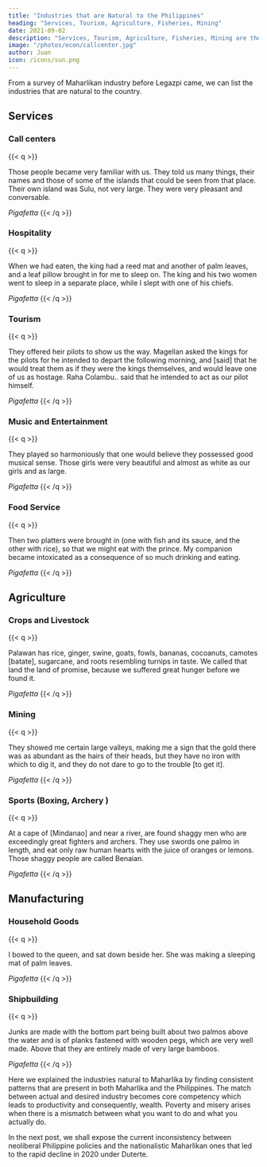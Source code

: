 ```yaml
---
title: "Industries that are Natural to the Philippines"
heading: "Services, Tourism, Agriculture, Fisheries, Mining"
date: 2021-09-02
description: "Services, Tourism, Agriculture, Fisheries, Mining are the natural industries of Maharlika and the Philippines"
image: "/photos/econ/callcenter.jpg"
author: Juan
icon: /icons/sun.png
---
```



From a survey of Maharlikan industry before Legazpi came, we can list the industries that are natural to the country.

## Services 

### Call centers

{{< q >}}
<p>Those people became very familiar with us. They told us many things, their names and those of some of the islands that could be seen from that place. Their own island was Sulu, not very large. They were very pleasant and conversable.</p>
<cite>Pigafetta</cite>
{{< /q >}}


### Hospitality 

{{< q >}}
<p>When we had eaten, the king had a reed mat and another of palm leaves, and a leaf pillow brought in for me to sleep on. The king and his two women went to sleep in a separate place, while I slept with one of his chiefs.</p>
<cite>Pigafetta</cite>
{{< /q >}}


### Tourism

{{< q >}}
<p>They offered heir pilots to show us the way. Magellan asked the kings for the pilots for he intended to depart the following morning, and [said] that he would treat them as if they were the kings themselves, and would leave one of us as hostage. Raha Colambu.. said that he intended to act as our pilot himself.</p>
<cite>Pigafetta</cite>
{{< /q >}}


### Music and Entertainment

{{< q >}}
<p>They played so harmoniously that one would believe they possessed good musical sense. Those girls were very beautiful and almost as white as our girls and as large.</p>
<cite>Pigafetta</cite>
{{< /q >}}


### Food Service 

{{< q >}}
<p>Then two platters were brought in (one with fish and its sauce, and the other with rice), so that we might eat with the prince. My companion became intoxicated as a consequence of so much drinking and eating.</p>
<cite>Pigafetta</cite>
{{< /q >}}

<!-- Philippine industries  https://www.rappler.com/newsbreak/iq/171391-fast-facts-agriculture-livelihood-mindanao -->


## Agriculture 

### Crops and Livestock

{{< q >}}
<p>Palawan has rice, ginger, swine, goats, fowls, bananas, cocoanuts, camotes [batate], sugarcane, and roots resembling turnips in taste. We called that land the land of promise, because we suffered great hunger before we found it.</p>
<cite>Pigafetta</cite>
{{< /q >}}


<!-- Palm oil is more fussy with its requirements, whereas Coconut is more hardy. Palm needs sandy loam soil and doesn’t like too much water, whereas coconuts can grow on more kinds of soil and can tolerate water, which is important since the Philippines (and Sri Lanka) has a lot of typhoons whereas Malaysia and Indonesia do not.

Cocoa requires a lot of work to process and that’s why it’s mostly done in Africa where slave labor seems normal

Coffee demand is very fussy. The flavor of the bean has to be correct otherwise it is not exported and is just for the local market (i.e. kapeng barako). Vietnam has been cultivating coffee for a long time because they were colonized by the French and the French love coffee, and so they have economies of scale to produce good cofffee.

Spices such as garlic are controlled by cartels
 -->
<!-- Food production is the most promising and stable industry in the long run. Mindanao is known as the land of promise because of its fertility and natural resources. Even if global warming devastates the farmlands of Luzon, Mindanao will still be there to provide food.

The Duterte government seems to have pushed for agriculture the most. It did not have any broad iT development program nor electrification infrastructure program. But it has a lot of infrastructure for connecting farms to markets or rural areas to commercial areas -->


### Mining

{{< q >}}
<p>They showed me certain large valleys, making me a sign that the gold there was as abundant as the hairs of their heads, but they have no iron with which to dig it, and they do not dare to go to the trouble [to get it].</p>
<cite>Pigafetta</cite>
{{< /q >}}


### Sports (Boxing, Archery )

{{< q >}}
<p>At a cape of [Mindanao] and near a river, are found shaggy men who are exceedingly great fighters and archers. They use swords one palmo in length, and eat only raw human hearts with the juice of oranges or lemons. Those shaggy people are called Benaian.</p>
<cite>Pigafetta</cite>
{{< /q >}}


## Manufacturing

### Household Goods

{{< q >}}
<p>I bowed to the queen, and sat down beside her. She was making a sleeping mat of palm leaves.</p>
<cite>Pigafetta</cite>
{{< /q >}}


### Shipbuilding


{{< q >}}
<p>Junks are made with the bottom part being built about two palmos above the water and is of planks fastened with wooden pegs, which are very well made. Above that they are entirely made of very large bamboos.</p>
<cite>Pigafetta</cite>
{{< /q >}}


<!-- IT could be a potential industry since Filipinos are good at English like the India which had a big IT industry (Google’s CEO is Indian). However, IT also requires math which is not a Filipino expertise. Math is an expertise of India and China since the Indians invented zero and ‘Arabic’ numbers, while the Chinese invented the abacus. So IT might not be an industry natural to the Philippines.

Manufacturing has failed many times in the past because the country is an archipelago and the country is too free. So the future cannot be in manufacturing.
 -->


Here we explained the industries natural to Maharlika by finding consistent patterns that are present in both Maharlika and the Philippines. The match between actual and desired industry becomes core competency which leads to productivity and consequently, wealth.  Poverty and misery arises when there is a mismatch between what you want to do and what you actually do. 

In the next post, we shall expose the current inconsistency between neoliberal Philippine policies and the  nationalistic Maharlikan ones that led to the rapid decline in 2020 under Duterte. 
